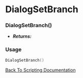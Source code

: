 # DialogSetBranch

### DialogSetBranch()
- ***Returns:*** 

### Usage

```Lua
DialogSetBranch()
```


[Back To Scripting Documentation](../README.md)
